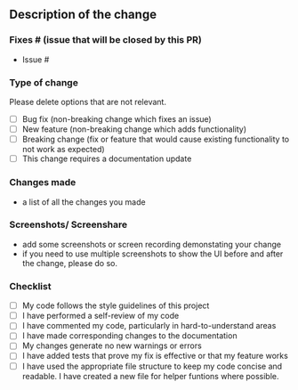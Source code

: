 ## Description of the change


### Fixes # (issue that will be closed by this PR)
- Issue #

### Type of change

Please delete options that are not relevant.

- [ ] Bug fix (non-breaking change which fixes an issue)
- [ ] New feature (non-breaking change which adds functionality)
- [ ] Breaking change (fix or feature that would cause existing functionality to not work as expected)
- [ ] This change requires a documentation update

### Changes made
- a list of all the changes you made

### Screenshots/ Screenshare
- add some screenshots or screen recording demonstating your change
- if you need to use multiple screenshots to show the UI before and after the change, please do so.

### Checklist
- [ ] My code follows the style guidelines of this project
- [ ] I have performed a self-review of my code
- [ ] I have commented my code, particularly in hard-to-understand areas
- [ ] I have made corresponding changes to the documentation
- [ ] My changes generate no new warnings or errors
- [ ] I have added tests that prove my fix is effective or that my feature works
- [ ] I have used the appropriate file structure to keep my code concise and readable. I have created a new file for helper funtions where possible.
